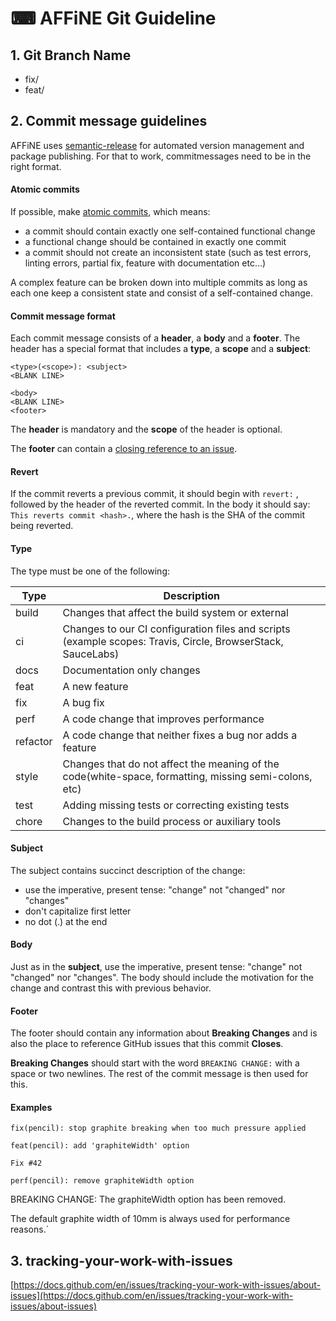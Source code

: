 # ⌨ AFFiNE Git Guideline

## 1. Git Branch Name

* fix/
* feat/

## 2. **Commit message guidelines**

AFFiNE uses [semantic-release](https://github.com/semantic-release/semantic-release) for automated version management and package publishing. For that to work, commitmessages need to be in the right format.

#### **Atomic commits**

If possible, make [atomic commits](https://en.wikipedia.org/wiki/Atomic\_commit), which means:

* a commit should contain exactly one self-contained functional change
* a functional change should be contained in exactly one commit
* a commit should not create an inconsistent state (such as test errors, linting errors, partial fix, feature with documentation etc...)

A complex feature can be broken down into multiple commits as long as each one keep a consistent state and consist of a self-contained change.

#### **Commit message format**

Each commit message consists of a **header**, a **body** and a **footer**. The header has a special format that includes a **type**, a **scope** and a **subject**:

```
<type>(<scope>): <subject>
<BLANK LINE>

<body>
<BLANK LINE>
<footer>
```

The **header** is mandatory and the **scope** of the header is optional.

The **footer** can contain a [closing reference to an issue](https://help.github.com/articles/closing-issues-via-commit-messages).

#### **Revert**

If the commit reverts a previous commit, it should begin with `revert:` , followed by the header of the reverted commit. In the body it should say: `This reverts commit <hash>.`, where the hash is the SHA of the commit being reverted.

#### **Type**

The type must be one of the following:

| Type     | Description                                                                                                 |
| -------- | ----------------------------------------------------------------------------------------------------------- |
| build    | Changes that affect the build system or external                                                            |
| ci       | Changes to our CI configuration files and scripts (example scopes: Travis, Circle, BrowserStack, SauceLabs) |
| docs     | Documentation only changes                                                                                  |
| feat     | A new feature                                                                                               |
| fix      | A bug fix                                                                                                   |
| perf     | A code change that improves performance                                                                     |
| refactor | A code change that neither fixes a bug nor adds a feature                                                   |
| style    | Changes that do not affect the meaning of the code(white-space, formatting, missing semi-colons, etc)       |
| test     | Adding missing tests or correcting existing tests                                                           |
| chore    | Changes to the build process or auxiliary tools                                                             |

#### **Subject**

The subject contains succinct description of the change:

* use the imperative, present tense: "change" not "changed" nor "changes"
* don't capitalize first letter
* no dot (.) at the end

#### **Body**

Just as in the **subject**, use the imperative, present tense: "change" not "changed" nor "changes". The body should include the motivation for the change and contrast this with previous behavior.

#### **Footer**

The footer should contain any information about **Breaking Changes** and is also the place to reference GitHub issues that this commit **Closes**.

**Breaking Changes** should start with the word `BREAKING CHANGE:` with a space or two newlines. The rest of the commit message is then used for this.

#### **Examples**

`fix(pencil): stop graphite breaking when too much pressure applied`

`feat(pencil): add 'graphiteWidth' option`

`Fix #42`

`perf(pencil): remove graphiteWidth option`

BREAKING CHANGE: The graphiteWidth option has been removed.

The default graphite width of 10mm is always used for performance reasons.\`

## 3. tracking-your-work-with-issues

[https://docs.github.com/en/issues/tracking-your-work-with-issues/about-issues](https://docs.github.com/en/issues/tracking-your-work-with-issues/about-issues)
